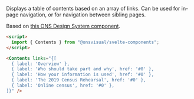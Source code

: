 Displays a table of contents based on an array of links. Can be used for in-page navigation, or for navigation between sibling pages.

Based on [this ONS Design System component](https://service-manual.ons.gov.uk/design-system/components/table-of-contents).

<!-- prettier-ignore -->
```html
<script>
  import { Contents } from "@onsvisual/svelte-components";
</script>

<Contents links="{[
  { label: 'Overview' },
  { label: 'Who should take part and why', href: '#0' },
  { label: 'How your information is used', href: '#0' },
  { label: 'The 2019 Census Rehearsal', href: '#0' },
  { label: 'Online census', href: '#0' },
]}" />
```
